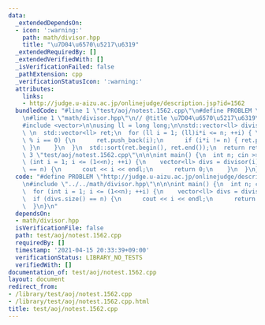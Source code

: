 ```yaml
---
data:
  _extendedDependsOn:
  - icon: ':warning:'
    path: math/divisor.hpp
    title: "\u7D04\u6570\u5217\u6319"
  _extendedRequiredBy: []
  _extendedVerifiedWith: []
  _isVerificationFailed: false
  _pathExtension: cpp
  _verificationStatusIcon: ':warning:'
  attributes:
    links:
    - http://judge.u-aizu.ac.jp/onlinejudge/description.jsp?id=1562
  bundledCode: "#line 1 \"test/aoj/notest.1562.cpp\"\n#define PROBLEM \"http://judge.u-aizu.ac.jp/onlinejudge/description.jsp?id=1562\"\
    \n#line 1 \"math/divisor.hpp\"\n// @title \u7D04\u6570\u5217\u6319\n#include <algorithm>\n\
    #include <vector>\n\nusing ll = long long;\n\nstd::vector<ll> divisor(ll n) {\
    \ \n  std::vector<ll> ret;\n  for (ll i = 1; (ll)i*i <= n; ++i) { \n    if (n\
    \ % i == 0) {\n      ret.push_back(i);\n      if (i*i != n) { ret.push_back(n/i);\
    \ }\n    }\n  }\n  std::sort(ret.begin(), ret.end());\n  return ret;\n};\n#line\
    \ 3 \"test/aoj/notest.1562.cpp\"\n\n\nint main() {\n  int n; cin >> n;\n  for\
    \ (int i = 1; i <= (1<<n); ++i) {\n    vector<ll> divs = divisor(i);\n    if (divs.size()\
    \ == n) {\n      cout << i << endl;\n      return 0;\n    }\n  }\n}\n"
  code: "#define PROBLEM \"http://judge.u-aizu.ac.jp/onlinejudge/description.jsp?id=1562\"\
    \n#include \"../../math/divisor.hpp\"\n\n\nint main() {\n  int n; cin >> n;\n\
    \  for (int i = 1; i <= (1<<n); ++i) {\n    vector<ll> divs = divisor(i);\n  \
    \  if (divs.size() == n) {\n      cout << i << endl;\n      return 0;\n    }\n\
    \  }\n}\n"
  dependsOn:
  - math/divisor.hpp
  isVerificationFile: false
  path: test/aoj/notest.1562.cpp
  requiredBy: []
  timestamp: '2021-04-15 20:33:39+09:00'
  verificationStatus: LIBRARY_NO_TESTS
  verifiedWith: []
documentation_of: test/aoj/notest.1562.cpp
layout: document
redirect_from:
- /library/test/aoj/notest.1562.cpp
- /library/test/aoj/notest.1562.cpp.html
title: test/aoj/notest.1562.cpp
---
```

